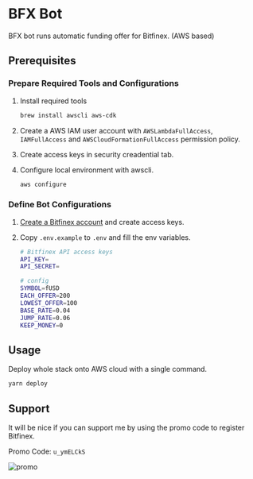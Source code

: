 # BFX Bot

BFX bot runs automatic funding offer for Bitfinex. (AWS based)

## Prerequisites

### Prepare Required Tools and Configurations

1. Install required tools

   ```sh
   brew install awscli aws-cdk
   ```

1. Create a AWS IAM user account with `AWSLambdaFullAccess`, `IAMFullAccess` and `AWSCloudFormationFullAccess` permission policy.

1. Create access keys in security creadential tab.

1. Configure local environment with awscli.

   ```sh
   aws configure
   ```

### Define Bot Configurations

1. [Create a Bitfinex account](https://www.bitfinex.com/?refcode=u_ymELCkS) and create access keys.

1. Copy `.env.example` to `.env` and fill the env variables.

   ```sh
   # Bitfinex API access keys
   API_KEY=
   API_SECRET=

   # config
   SYMBOL=fUSD
   EACH_OFFER=200
   LOWEST_OFFER=100
   BASE_RATE=0.04
   JUMP_RATE=0.06
   KEEP_MONEY=0
   ```

## Usage

Deploy whole stack onto AWS cloud with a single command.

```sh
yarn deploy
```

## Support

It will be nice if you can support me by using the promo code to register Bitfinex.

Promo Code: `u_ymELCkS`

![promo](https://user-images.githubusercontent.com/579145/90334426-15e25e00-e000-11ea-9b21-3be7a0a36205.jpeg)
